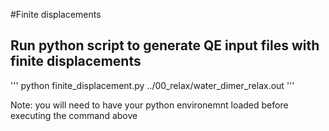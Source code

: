 #Finite displacements

## Run python script to generate QE input files with finite displacements
'''
python finite_displacement.py ../00_relax/water_dimer_relax.out 
'''

Note: you will need to have your python environemnt loaded before executing the command above
